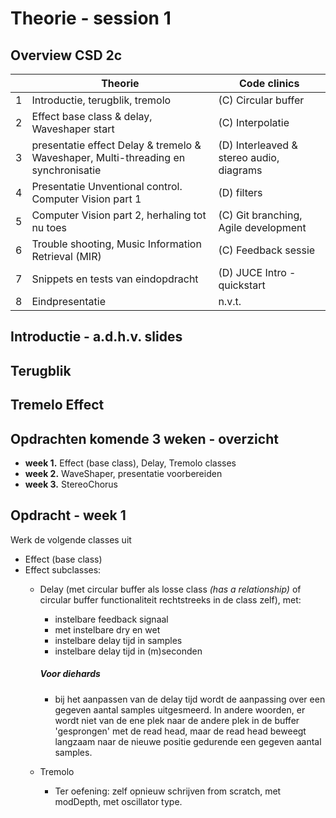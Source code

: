 
# Theorie - session 1

## Overview CSD 2c
|   | Theorie                                                                            | Code clinics                            |
|---|------------------------------------------------------------------------------------|-----------------------------------------|
| 1 | Introductie, terugblik, tremolo                                                    | (C) Circular buffer                     |
| 2 | Effect base class & delay, Waveshaper start                                        | (C) Interpolatie                        |
| 3 | presentatie effect Delay & tremelo & Waveshaper, Multi-threading en synchronisatie | (D) Interleaved & stereo audio, diagrams |
| 4 | Presentatie Unventional control. Computer Vision part 1                            | (D) filters                             |
| 5 | Computer Vision part 2, herhaling tot nu toes                                      | (C) Git branching, Agile development    |
| 6 | Trouble shooting, Music Information Retrieval (MIR)                                | (C) Feedback sessie              |
| 7 | Snippets en tests van eindopdracht                                                 | (D) JUCE Intro - quickstart             |
| 8 | Eindpresentatie                                                                    | n.v.t.                                  |


## Introductie - a.d.h.v. slides


## Terugblik


## Tremelo Effect




## Opdrachten komende 3 weken - overzicht
- **week 1.** Effect (base class), Delay, Tremolo classes
- **week 2.** WaveShaper, presentatie voorbereiden
- **week 3.** StereoChorus

## Opdracht - week 1
Werk de volgende classes uit
* Effect (base class)
* Effect subclasses:
  * Delay (met circular buffer als losse class _(has a relationship)_ of circular buffer functionaliteit rechtstreeks in de class zelf), met:
    * instelbare feedback signaal
    * met instelbare dry en wet
    * instelbare delay tijd in samples
    * instelbare delay tijd in (m)seconden

    ##### *Voor diehards*
      * bij het aanpassen van de delay tijd wordt de aanpassing over een gegeven aantal samples uitgesmeerd. In andere woorden, er wordt niet van de ene plek naar de andere plek in de buffer 'gesprongen' met de read head, maar de read head beweegt langzaam naar de nieuwe positie gedurende een gegeven aantal samples.

  * Tremolo
    * Ter oefening: zelf opnieuw schrijven from scratch, met modDepth, met oscillator type. 
  
